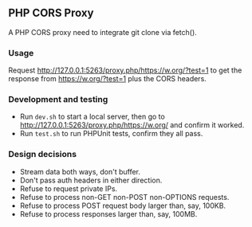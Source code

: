 ## PHP CORS Proxy

A PHP CORS proxy need to integrate git clone via fetch().

### Usage

Request http://127.0.0.1:5263/proxy.php/https://w.org/?test=1 to get the response from https://w.org/?test=1 plus the CORS headers.

### Development and testing

-   Run `dev.sh` to start a local server, then go to http://127.0.0.1:5263/proxy.php/https://w.org/ and confirm it worked.
-   Run `test.sh` to run PHPUnit tests, confirm they all pass.

### Design decisions

-   Stream data both ways, don't buffer.
-   Don't pass auth headers in either direction.
-   Refuse to request private IPs.
-   Refuse to process non-GET non-POST non-OPTIONS requests.
-   Refuse to process POST request body larger than, say, 100KB.
-   Refuse to process responses larger than, say, 100MB.
